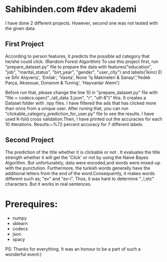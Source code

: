 # Sahibinden.com #dev akademi

I have done 2 different projects. However, second one was not tested with the given data.
## First Project
According to person features, it predicts the possible ad category that he/she could click. (Random Forest Algorithm)
To use this project first, run "prepare_dataset.py" file to prepare the data with features("education", "job", "marital_status",
            "birt_year", "gender", "user_city") and labels('İkinci El ve Sıfır Alışveriş', 'Emlak', 'Vasıta', None
       'İş Makineleri & Sanayi','Yedek Parça, Aksesuar, Donanım & Tuning', 'Hayvanlar Alemi')
  
Before run that, please change the line 10 in "prepare_dataset.py" file with  "file = codecs.open("../all_data 3.json", "r", "utf-8")" this. It creates a Dataset folder with .npy files. I have filtered the ads that has clicked more than once from a unique user.
After runing that, you can run "clickable_category_prediction_for_user.py" file to see the results.
I have used K-fold cross validation.Then, I have printed out the accuracies for each 10 itterations. 
Results:~%72 percent accuracy for 7 different labels.

## Second Project
The prediction of the title whether it is clickable or not . It evaluates the title strength whether it will get the 'Click' or not by using the Naive Bayes Algorithm. But unfortunately, data were encoded,and words were mixed-up with the punctution. Furthermore, the turkish words generally have the additional letters from the end of the word.Consequently, it makes words different such as; "ev" and 
"ev-i". Thus, it was hard to determine ".,!,etc" characters. But it works in real sentences.


# Prerequires:
- numpy
- sklearn
- codecs
- json
- spacy 

PS: Thanks for everything. It was an honour to be a part of such a wonderful event:)

